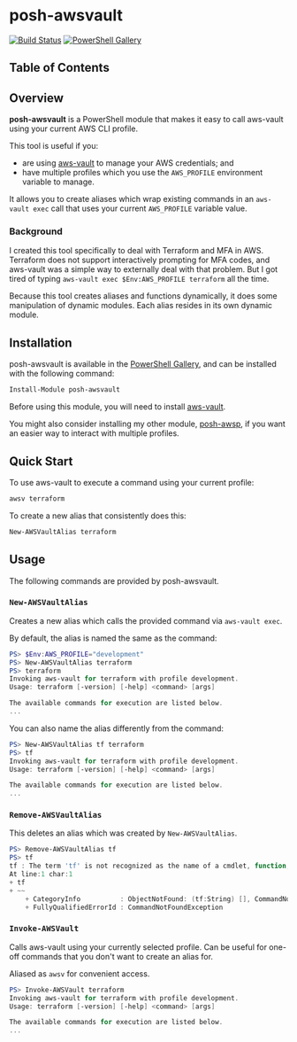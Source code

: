# posh-awsvault

[![Build Status](https://img.shields.io/travis/jonscheiding/posh-awsp.svg)](https://travis-ci.org/jonscheiding/posh-vault)
[![PowerShell Gallery](https://img.shields.io/powershellgallery/v/posh-awsvault.svg)](https://www.powershellgallery.com/packages/posh-awsvault)

## Table of Contents

## Overview

**posh-awsvault** is a PowerShell module that makes it easy to call aws-vault using your current AWS CLI profile.

This tool is useful if you:

- are using [aws-vault](https://github.com/99designs/aws-vault) to manage your AWS credentials; and
- have multiple profiles which you use the `AWS_PROFILE` environment variable to manage.

It allows you to create aliases which wrap existing commands in an `aws-vault exec` call that uses your current `AWS_PROFILE` variable value.

### Background

I created this tool specifically to deal with Terraform and MFA in AWS.  Terraform does not support interactively prompting for MFA codes, and aws-vault was a simple way to externally deal with that problem.  But I got tired of typing `aws-vault exec $Env:AWS_PROFILE terraform` all the time.

Because this tool creates aliases and functions dynamically, it does some manipulation of dynamic modules.  Each alias resides in its own dynamic module.

## Installation

posh-awsvault is available in the [PowerShell Gallery](https://www.powershellgallery.com/packages/posh-awsvault), and can be installed with the following command:

```powershell
Install-Module posh-awsvault
```

Before using this module, you will need to install [aws-vault](https://github.com/99designs/aws-vault).

You might also consider installing my other module, [posh-awsp](https://github.com/jonscheiding/posh-awsp), if you want an easier way to interact with multiple profiles.

## Quick Start

To use aws-vault to execute a command using your current profile:

```powershell
awsv terraform
```

To create a new alias that consistently does this:

```powershell
New-AWSVaultAlias terraform
```

## Usage

The following commands are provided by posh-awsvault.

### `New-AWSVaultAlias`

Creates a new alias which calls the provided command via `aws-vault exec`.

By default, the alias is named the same as the command:

```powershell
PS> $Env:AWS_PROFILE="development"
PS> New-AWSVaultAlias terraform
PS> terraform
Invoking aws-vault for terraform with profile development.
Usage: terraform [-version] [-help] <command> [args]

The available commands for execution are listed below.
...
```

You can also name the alias differently from the command:

```powershell
PS> New-AWSVaultAlias tf terraform
PS> tf
Invoking aws-vault for terraform with profile development.
Usage: terraform [-version] [-help] <command> [args]

The available commands for execution are listed below.
...
```

### `Remove-AWSVaultAlias`

This deletes an alias which was created by `New-AWSVaultAlias`.

```powershell
PS> Remove-AWSVaultAlias tf
PS> tf
tf : The term 'tf' is not recognized as the name of a cmdlet, function, script file, or operable program. Check the spelling of the name, or if a path was included, verify that the path is correct and try again.
At line:1 char:1
+ tf
+ ~~
    + CategoryInfo          : ObjectNotFound: (tf:String) [], CommandNotFoundException
    + FullyQualifiedErrorId : CommandNotFoundException
```

### `Invoke-AWSVault`

Calls aws-vault using your currently selected profile.  Can be useful for one-off commands that you don't want to create an alias for.

Aliased as `awsv` for convenient access.

```powershell
PS> Invoke-AWSVault terraform
Invoking aws-vault for terraform with profile development.
Usage: terraform [-version] [-help] <command> [args]

The available commands for execution are listed below.
...
```
